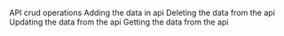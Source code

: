 API crud operations 
Adding the data in api
Deleting the data from the api 
Updating the data from the api
Getting the data from the api 